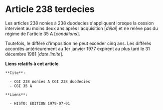 # Article 238 terdecies

Les articles 238 nonies à 238 duodecies s'appliquent lorsque la cession intervient au moins deux ans après l'acquisition
[*délai*] et ne relève pas du régime de l'article 35 A [*conditions*].

Toutefois, le différé d'imposition ne peut excéder cinq ans. Les différés accordés antérieurement au 1er janvier 1977
expirent au plus tard le 31 décembre 1981 [*date limite*].

**Liens relatifs à cet article**

	**Cite**:

	  - CGI 238 nonies A CGI 238 duodecies
	  - CGI 35 A

	**Liens**:

	  - HISTO: EDITION 1979-07-01
